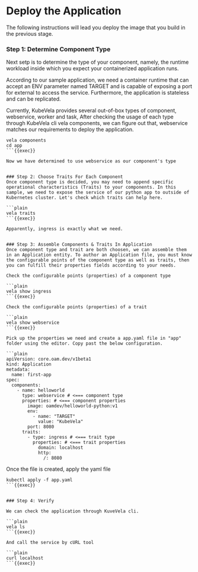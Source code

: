 # Deploy the Application

The following instructions will lead you deploy the image that you build in the previous stage. 

### Step 1: Determine Component Type 
Next setp is to determine the type of your component, namely, the runtime workload inside which you expect your containerized application runs.

According to our sample application, we need a container runtime that can accept an ENV parameter named TARGET and is capable of exposing a port for external to access the service. Furthermore, the application is stateless and can be replicated.

Currently, KubeVela provides several out-of-box types of component, webservice, worker and task, After checking the usage of each type through KubeVela cli vela components, we can figure out that, webservice matches our requirements to deploy the application.

```plain
vela components
cd app
```{{exec}}

Now we have determined to use webservice as our component's type


### Step 2: Choose Traits For Each Component
Once component type is decided, you may need to append specific operational characteristics (Traits) to your components. In this sample, we need to expose the service of our python app to outside of Kubernetes cluster. Let's check which traits can help here.

```plain
vela traits
```{{exec}}

Apparently, ingress is exactly what we need.


### Step 3: Assemble Components & Traits In Application
Once component type and trait are both choosen, we can assemble them in an Application entity. To author an Application file, you must know the configurable points of the component type as well as traits, then you can fulfill their properties fields according to your needs.

Check the configurable points (properties) of a component type

```plain
vela show ingress
```{{exec}}

Check the configurable points (properties) of a trait

```plain
vela show webservice
```{{exec}}

Pick up the properties we need and create a app.yaml file in "app" folder using the editor. Copy past the below configuration. 

```plain
apiVersion: core.oam.dev/v1beta1
kind: Application
metadata:
  name: first-app
spec:
  components:
    - name: helloworld
      type: webservice # <=== component type
      properties: # <=== component properties
        image: oamdev/helloworld-python:v1
        env:
          - name: "TARGET"
            value: "KubeVela"
        port: 8080
      traits:
        - type: ingress # <=== trait type
          properties: # <=== trait properties
            domain: localhost 
            http:
              /: 8080
```
Once the file is created, apply the yaml file 

```plain
kubectl apply -f app.yaml
```{{exec}}


### Step 4: Verify

We can check the application through KuveVela cli.

```plain
vela ls
```{{exec}}

And call the service by cURL tool

```plain
curl localhost
```{{exec}}
